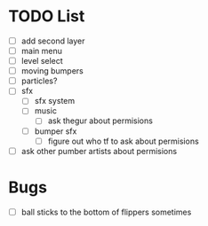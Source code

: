 # TODO List

- [ ] add second layer
- [ ] main menu
- [ ] level select
- [ ] moving bumpers
- [ ] particles?
- [ ] sfx
  - [ ] sfx system
  - [ ] music
    - [ ] ask thegur about permisions
  - [ ] bumper sfx
    - [ ] figure out who tf to ask about permisions
- [ ] ask other pumber artists about permisions

# Bugs

- [ ] ball sticks to the bottom of flippers sometimes

